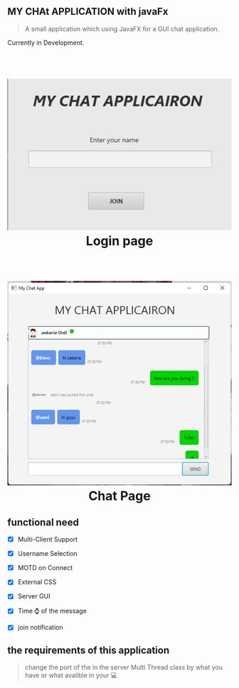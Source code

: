 ## MY CHAt APPLICATION with javaFx
> A small application which using JavaFX for a GUI chat application.

Currently in Development.

 <h1 align="center">
  <br>
<img src='images/login.png' width='900'/> 
  <br/>
  Login page
</h1>

 <h1 align="center">
  <br>
<img src='images/chat.png' width='900'/> 
  <br/>
  Chat Page
</h1>

## functional need
- [x] Multi-Client Support
- [x] Username Selection
- [x] MOTD on Connect
- [x] External CSS
- [x] Server GUI
- [x] Time ⌚ of the message
- [x] join notification



## the requirements of this application

> change the port of the in the server Multi Thread class by what you have or what avalible in your 💻 

